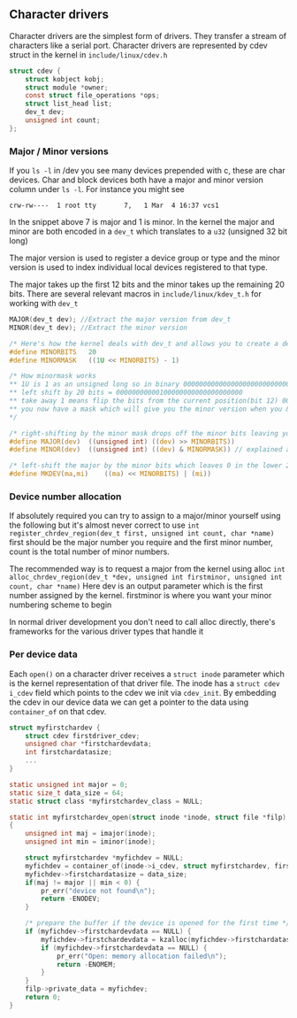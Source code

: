 ## Character drivers

Character drivers are the simplest form of drivers. They transfer a stream of characters like a serial port. 
Character drivers are represented by cdev struct in the kernel in `include/linux/cdev.h`
```c
struct cdev {
	struct kobject kobj;
	struct module *owner;
	const struct file_operations *ops;
	struct list_head list;
	dev_t dev;
	unsigned int count;
};
```

### Major / Minor versions
If you `ls -l` in /dev you see many devices prepended with c, these are char devices. 
Char and block devices both have a major and minor version column under `ls -l`. For instance you might see
```
crw-rw----  1 root tty       7,   1 Mar  4 16:37 vcs1
```
In the snippet above 7 is major and 1 is minor. In the kernel the major and minor are both encoded in a `dev_t` which translates to a `u32` (unsigned 32 bit long)

The major version is used to register a device group or type and the minor version is used to index individual local devices registered to that type.

The major takes up the first 12 bits and the minor takes up the remaining 20 bits. There are several relevant macros in `include/linux/kdev_t.h` for working with `dev_t` 
```c
MAJOR(dev_t dev); //Extract the major version from dev_t
MINOR(dev_t dev); //Extract the minor version 

/* Here's how the kernel deals with dev_t and allows you to create a dev_t */
#define MINORBITS	20
#define MINORMASK	((1U << MINORBITS) - 1)

/* How minormask works 
** 1U is 1 as an unsigned long so in binary 00000000000000000000000000000001
** left shift by 20 bits = 00000000000100000000000000000000
** take away 1 means flip the bits from the current position(bit 12) 00000000000011111111111111111111
** you now have a mask which will give you the minor version when you & with a dev_t
*/

/* right-shifting by the minor mask drops off the minor bits leaving you with only the major bits */
#define MAJOR(dev)	((unsigned int) ((dev) >> MINORBITS))
#define MINOR(dev)	((unsigned int) ((dev) & MINORMASK)) // explained above under definition of MINORMASK

/* left-shift the major by the minor bits which leaves 0 in the lower 20 bits then or with the minor which will have 0 in the 12 most significant bits */
#define MKDEV(ma,mi)	((ma) << MINORBITS) | (mi))
```

### Device number allocation
If absolutely required you can try to assign to a major/minor yourself using the following but it's almost never correct to use 
`int register_chrdev_region(dev_t first, unsigned int count, char *name)`
first should be the major number you require and the first minor number, count is the total number of minor numbers.

The recommended way is to request a major from the kernel using alloc
`int alloc_chrdev_region(dev_t *dev, unsigned int firstminor, unsigned int count, char *name)`
Here dev is an output parameter which is the first number assigned by the kernel.
firstminor is where you want your minor numbering scheme to begin

In normal driver development you don't need to call alloc directly, there's frameworks for the various driver types that handle it

### Per device data
Each `open()` on a character driver receives a `struct inode` parameter which is the kernel representation of that driver file. The inode has a `struct cdev i_cdev` field which points to the cdev we init via `cdev_init`. By embedding the cdev in our device data we can get a pointer to the data using `container_of` on that cdev.
```c
struct myfirstchardev {
	struct cdev firstdriver_cdev;
	unsigned char *firstchardevdata;
	int firstchardatasize;
	...
}

static unsigned int major = 0;
static size_t data_size = 64;
static struct class *myfirstchardev_class = NULL;

static int myfirstchardev_open(struct inode *inode, struct file *filp)
{
	unsigned int maj = imajor(inode);
	unsigned int min = iminor(inode);

	struct myfirstchardev *myfichdev = NULL;
	myfichdev = container_of(inode->i_cdev, struct myfirstchardev, firstdriver_cdev);
	myfichdev->firstchardatasize = data_size;
	if(maj != major || min < 0) {
		pr_err("device not found\n");
		return -ENODEV;
	}

	/* prepare the buffer if the device is opened for the first time */ 
	if (myfichdev->firstchardevdata == NULL) { 
		myfichdev->firstchardevdata = kzalloc(myfichdev->firstchardatasize, GFP_KERNEL); 
		if (myfichdev->firstchardevdata == NULL) { 
			pr_err("Open: memory allocation failed\n"); 
			return -ENOMEM; 
		} 
	} 
	filp->private_data = myfichdev; 
	return 0; 
}

```
